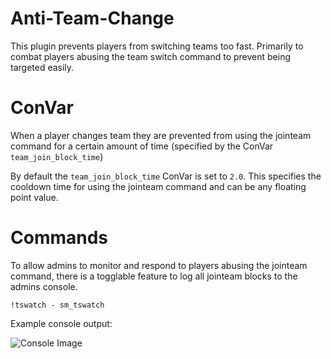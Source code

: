 # Anti-Team-Change

This plugin prevents players from switching teams too fast. Primarily to combat players abusing the team switch command to prevent being targeted easily.


ConVar
===

When a player changes team they are prevented from using the jointeam command for a certain amount of time (specified by the ConVar `team_join_block_time`)

By default the `team_join_block_time` ConVar is set to `2.0`. This specifies the cooldown time for using the jointeam command and can be any floating point value. 


Commands
==

To allow admins to monitor and respond to players abusing the jointeam command, there is a togglable feature to log all jointeam blocks to the admins console. 

```
!tswatch - sm_tswatch
```

Example console output:

![Console Image](https://i.imgur.com/J4JmT0F.png)